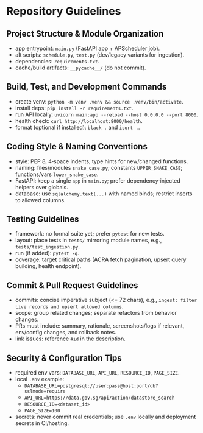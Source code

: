 # Repository Guidelines

## Project Structure & Module Organization
- app entrypoint: `main.py` (FastAPI app + APScheduler job).
- alt scripts: `schedule.py`, `test.py` (dev/legacy variants for ingestion).
- dependencies: `requirements.txt`.
- cache/build artifacts: `__pycache__/` (do not commit).

## Build, Test, and Development Commands
- create venv: `python -m venv .venv && source .venv/bin/activate`.
- install deps: `pip install -r requirements.txt`.
- run API locally: `uvicorn main:app --reload --host 0.0.0.0 --port 8000`.
- health check: `curl http://localhost:8000/health`.
- format (optional if installed): `black .` and `isort .`.

## Coding Style & Naming Conventions
- style: PEP 8, 4‑space indents, type hints for new/changed functions.
- naming: files/modules `snake_case.py`; constants `UPPER_SNAKE_CASE`; functions/vars `lower_snake_case`.
- FastAPI: keep a single `app` in `main.py`; prefer dependency‑injected helpers over globals.
- database: use `sqlalchemy.text(...)` with named binds; restrict inserts to allowed columns.

## Testing Guidelines
- framework: no formal suite yet; prefer `pytest` for new tests.
- layout: place tests in `tests/` mirroring module names, e.g., `tests/test_ingestion.py`.
- run (if added): `pytest -q`.
- coverage: target critical paths (ACRA fetch pagination, upsert query building, health endpoint).

## Commit & Pull Request Guidelines
- commits: concise imperative subject (<= 72 chars), e.g., `ingest: filter Live records and upsert allowed columns`.
- scope: group related changes; separate refactors from behavior changes.
- PRs must include: summary, rationale, screenshots/logs if relevant, env/config changes, and rollback notes.
- link issues: reference `#id` in the description.

## Security & Configuration Tips
- required env vars: `DATABASE_URL`, `API_URL`, `RESOURCE_ID`, `PAGE_SIZE`.
- local `.env` example:
  - `DATABASE_URL=postgresql://user:pass@host:port/db?sslmode=require`
  - `API_URL=https://data.gov.sg/api/action/datastore_search`
  - `RESOURCE_ID=<dataset_id>`
  - `PAGE_SIZE=100`
- secrets: never commit real credentials; use `.env` locally and deployment secrets in CI/hosting.

